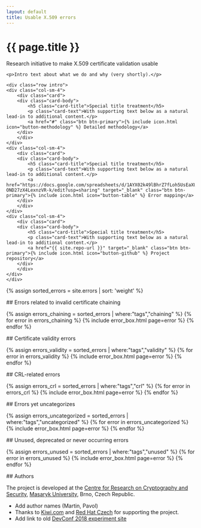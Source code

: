 ```yaml
---
layout: default
title: Usable X.509 errors
---
```


<div class="section"><div class="container">
    <h1>{{ page.title }}</h1>
    <div class="tagline">Research initiative to make X.509 certificate validation usable</div>

    <p>Intro text about what we do and why (very shortly).</p>

    <div class="row intro">
    <div class="col-sm-4">
        <div class="card">
        <div class="card-body">
            <h5 class="card-title">Special title treatment</h5>
            <p class="card-text">With supporting text below as a natural lead-in to additional content.</p>
            <a href="#" class="btn btn-primary">{% include icon.html icon="button-methodology" %} Detailed methodology</a>
        </div>
        </div>
    </div>
    <div class="col-sm-4">
        <div class="card">
        <div class="card-body">
            <h5 class="card-title">Special title treatment</h5>
            <p class="card-text">With supporting text below as a natural lead-in to additional content.</p>
            <a href="https://docs.google.com/spreadsheets/d/1AYX02k49lBhrZ7fLoh5UsEaXU-OND27zX4LexnzVR-k/edit?usp=sharing" target="_blank" class="btn btn-primary">{% include icon.html icon="button-table" %} Error mapping</a>
        </div>
        </div>
    </div>
    <div class="col-sm-4">
        <div class="card">
        <div class="card-body">
            <h5 class="card-title">Special title treatment</h5>
            <p class="card-text">With supporting text below as a natural lead-in to additional content.</p>
            <a href="{{ site.repo-url }}" target="_blank" class="btn btn-primary">{% include icon.html icon="button-github" %} Project repository</a>
        </div>
        </div>
    </div>
    </div>
</div></div>

{% assign sorted_errors = site.errors | sort: 'weight' %}

<div class="section"><div class="container" markdown="1">
## Errors related to invalid certificate chaining

{% assign errors_chaining = sorted_errors | where:"tags","chaining" %}
{% for error in errors_chaining %}
{% include error_box.html page=error %}
{% endfor %}
</div></div>

<div class="section"><div class="container" markdown="1">
## Certificate validity errors

{% assign errors_validity = sorted_errors | where:"tags","validity" %}
{% for error in errors_validity %}
{% include error_box.html page=error %}
{% endfor %}
</div></div>

<div class="section"><div class="container" markdown="1">
## CRL-related errors

{% assign errors_crl = sorted_errors | where:"tags","crl" %}
{% for error in errors_crl %}
{% include error_box.html page=error %}
{% endfor %}
</div></div>

<div class="section"><div class="container" markdown="1">
## Errors yet uncategorizes

{% assign errors_uncategorized = sorted_errors | where:"tags","uncategorized" %}
{% for error in errors_uncategorized %}
{% include error_box.html page=error %}
{% endfor %}
</div></div>

<div class="section"><div class="container" markdown="1">
## Unused, deprecated or never occurring errors

{% assign errors_unused = sorted_errors | where:"tags","unused" %}
{% for error in errors_unused %}
{% include error_box.html page=error %}
{% endfor %}
</div></div>

<div class="section"><div class="container" markdown="1">
## Authors

The project is developed at the [Centre for Research on Cryptography and Security](https://www.fi.muni.cz/research/crocs/), [Masaryk University](http://www.muni.cz/), Brno, Czech Republic.

* Add author names (Martin, Pavol)
* Thanks to [Kiwi.com](https://www.kiwi.com) and [Red Hat Czech](https://research.redhat.com/) for supporting the project.
* Add link to old [DevConf 2018 experiment site](/devconf-2018-experiment)

</div></div>
